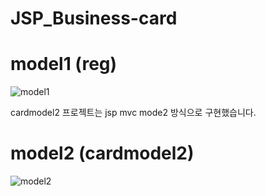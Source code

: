 # JSP_Business-card

# model1 (reg)
![model1](https://user-images.githubusercontent.com/33312259/132858675-3e796460-338c-4264-bfe7-70c4882bb52a.png)


cardmodel2 프로젝트는 jsp mvc mode2 방식으로 구현했습니다.

# model2 (cardmodel2)
![model2](https://user-images.githubusercontent.com/33312259/132858729-1c1975e3-9a97-4c7c-94ee-eeb78df8d4ab.png)
